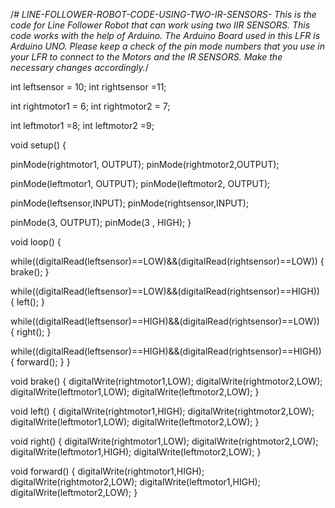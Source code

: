 /*# LINE-FOLLOWER-ROBOT-CODE-USING-TWO-IR-SENSORS-
This is the code for Line Follower Robot that can work using two IIR SENSORS. This code works with the help of Arduino. The Arduino Board used in this LFR is Arduino UNO.  Please keep a check of the pin mode numbers that you use in  your LFR to connect to the Motors and the IR SENSORS. Make the necessary changes accordingly.*/ 

int leftsensor = 10;
int rightsensor =11;

int rightmotor1 = 6;
int rightmotor2 = 7;

int leftmotor1 =8;
int leftmotor2 =9;

void setup() {
  
  pinMode(rightmotor1, OUTPUT);
  pinMode(rightmotor2,OUTPUT);
  
  pinMode(leftmotor1, OUTPUT);
  pinMode(leftmotor2, OUTPUT);
  
  pinMode(leftsensor,INPUT);
  pinMode(rightsensor,INPUT);


  pinMode(3, OUTPUT);
  pinMode(3 , HIGH);
}

void loop() {

 while((digitalRead(leftsensor)==LOW)&&(digitalRead(rightsensor)==LOW))
    {  brake();
    }

 while((digitalRead(leftsensor)==LOW)&&(digitalRead(rightsensor)==HIGH))
  { left();
    }

 while((digitalRead(leftsensor)==HIGH)&&(digitalRead(rightsensor)==LOW))
  { right();
    }

 while((digitalRead(leftsensor)==HIGH)&&(digitalRead(rightsensor)==HIGH))
  { forward();
    }
}

void brake()
{ digitalWrite(rightmotor1,LOW);
  digitalWrite(rightmotor2,LOW);
  digitalWrite(leftmotor1,LOW);
  digitalWrite(leftmotor2,LOW);
  }

  void left()
{ digitalWrite(rightmotor1,HIGH);
  digitalWrite(rightmotor2,LOW);
  digitalWrite(leftmotor1,LOW);
  digitalWrite(leftmotor2,LOW);
  }

  void right()
{ digitalWrite(rightmotor1,LOW);
  digitalWrite(rightmotor2,LOW);
  digitalWrite(leftmotor1,HIGH);
  digitalWrite(leftmotor2,LOW);
  }


  void forward()
{ digitalWrite(rightmotor1,HIGH);
  digitalWrite(rightmotor2,LOW);
  digitalWrite(leftmotor1,HIGH);
  digitalWrite(leftmotor2,LOW);
  }
